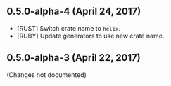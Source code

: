 ## 0.5.0-alpha-4 (April 24, 2017)

* [RUST] Switch crate name to `helix`.
* [RUBY] Update generators to use new crate name.

## 0.5.0-alpha-3 (April 22, 2017)

(Changes not documented)
